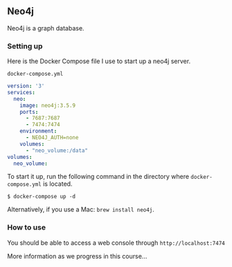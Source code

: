 ## Neo4j
Neo4j is a graph database.

### Setting up
Here is the Docker Compose file I use to start up a neo4j server.

`docker-compose.yml`
```yaml
version: '3'
services:
  neo:
    image: neo4j:3.5.9
    ports:
      - 7687:7687
      - 7474:7474
    environment:
      - NEO4J_AUTH=none
    volumes:
      - "neo_volume:/data"
volumes:
  neo_volume:
```

To start it up, run the following command in the directory where `docker-compose.yml` is located.
```
$ docker-compose up -d
```

Alternatively, if you use a Mac: `brew install neo4j`.

### How to use
You should be able to access a web console through `http://localhost:7474`

More information as we progress in this course...
